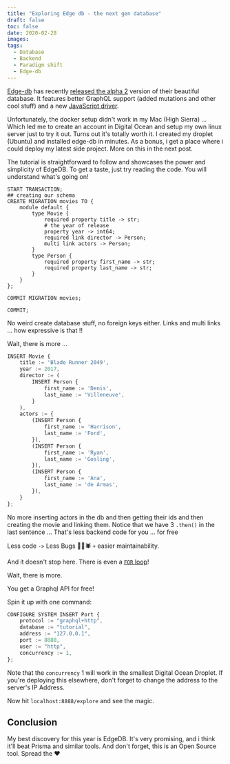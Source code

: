 ```yaml
---
title: "Exploring Edge db - the next gen database"
draft: false
toc: false
date: 2020-02-28
images:
tags: 
  - Database
  - Backend
  - Paradigm shift
  - Edge-db
---
```

[Edge-db](https://edgedb.com/) has recently [released the alpha 2](https://edgedb.com/blog/edgedb-1-0-alpha-2)
version of their beautiful database.
It features better GraphQL support (added mutations and other cool stuff) and a new [JavaScript driver](https://github.com/edgedb/edgedb-js).

Unfortunately, the docker setup didn't work in my Mac (High Sierra) ...
Which led me to create an account in Digital Ocean and setup my own linux server
just to try it out.
Turns out it's totally worth it. I created my droplet (Ubuntu) and installed edge-db in minutes.
As a bonus, i get a place where i could deploy my latest side project. More on this in the next post.

The tutorial is straightforward to follow and showcases the power and simplicity of EdgeDB.
To get a taste, just try reading the code. You will understand what's going on!

```ecmascript 6
START TRANSACTION;
## creating our schema
CREATE MIGRATION movies TO {
    module default {
        type Movie {
            required property title -> str;
            # the year of release
            property year -> int64;
            required link director -> Person;
            multi link actors -> Person;
        }
        type Person {
            required property first_name -> str;
            required property last_name -> str;
        }
    }
};

COMMIT MIGRATION movies;

COMMIT;
```
No weird create database stuff, no foreign keys either. Links and multi links ... how expressive is that !!

Wait, there is more ...
```typescript jsx
INSERT Movie {
    title := 'Blade Runner 2049',
    year := 2017,
    director := (
        INSERT Person {
            first_name := 'Denis',
            last_name := 'Villeneuve',
        }
    ),
    actors := {
        (INSERT Person {
            first_name := 'Harrison',
            last_name := 'Ford',
        }),
        (INSERT Person {
            first_name := 'Ryan',
            last_name := 'Gosling',
        }),
        (INSERT Person {
            first_name := 'Ana',
            last_name := 'de Armas',
        }),
    }
};
```
No more inserting actors in the db and then getting their ids and then creating the movie and linking them.
Notice that we have 3 `.then()` in the last sentence ... That's less backend code for you ... for free

Less code `->` Less Bugs 🐛🐞🕷 `+` easier maintainability.

And it doesn't stop here. There is even a [`FOR` loop](https://edgedb.com/docs/edgeql/statements/for#for)!

Wait, there is more.

You get a Graphql API for free!

Spin it up with one command:

```typescript jsx
CONFIGURE SYSTEM INSERT Port {
    protocol := "graphql+http",
    database := "tutorial",
    address := "127.0.0.1",
    port := 8888,
    user := "http",
    concurrency := 1,
};
```

Note that the `concurrency` 1 will work in the smallest Digital Ocean Droplet.
If you're deploying this elsewhere, don't forget to change the address to the server's IP Address.

Now hit `localhost:8888/explore` and see the magic.

## Conclusion

My best discovery for this year is EdgeDB. It's very promising,
and i think it'll beat Prisma and similar tools.
And don't forget, this is an Open Source tool. Spread the ❤️  

